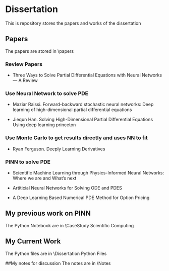 # Dissertation
This is repository stores the papers and works of the dissertation

## Papers
The papers are stored in \papers


### Review Papers
* Three Ways to Solve Partial Differential Equations with Neural
Networks — A Review

### Use Neural Network to solve PDE
* Maziar Raissi. Forward-backward stochastic neural networks: Deep learning of
high-dimensional partial differential equations

* Jiequn Han. Solving High-Dimensional Partial Differential Equations Using deep learning princeton

### Use Monte Carlo to get results directly and uses NN to fit 
* Ryan Ferguson. Deeply Learning Derivatives

### PINN to solve PDE
* Scientific Machine Learning through
Physics-Informed Neural Networks: Where
we are and What’s next

* Artiticial Neural Networks for Solving ODE and PDES

* A Deep Learning Based Numerical PDE Method
for Option Pricing

## My previous work on PINN
The Python Notebook are in \CaseStudy Scientific Computing

## My Current Work
The Python files are in \Dissertation Python Files

##My notes for discussion
The notes are in \Notes